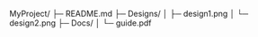 MyProject/
├─ README.md
├─ Designs/
│   ├─ design1.png
│   └─ design2.png
├─ Docs/
│   └─ guide.pdf
